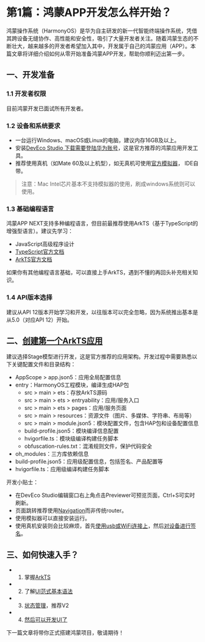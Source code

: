 # 第1篇：鸿蒙APP开发怎么样开始？

鸿蒙操作系统（HarmonyOS）是华为自主研发的新一代智能终端操作系统，凭借其跨设备无缝协作、高性能和安全性，吸引了大量开发者关注。随着鸿蒙生态的不断壮大，越来越多的开发者希望加入其中，开发属于自己的鸿蒙应用（APP）。本篇文章将详细介绍如何从零开始准备鸿蒙APP开发，帮助你顺利迈出第一步。

## 一、开发准备

### 1.1 开发者权限
目前鸿蒙开发已面试所有开发者。

### 1.2 设备和系统要求
- 一台运行Windows、macOS或Linux的电脑，建议内存16GB及以上。
- 安装[DevEco Studio 下载需要登陆华为账号](https://developer.huawei.com/consumer/cn/download/deveco-studio)，这是官方推荐的鸿蒙应用开发工具。
- 推荐使用真机（如Mate 60及以上机型），如无真机可使用[官方模拟器](https://developer.huawei.com/consumer/cn/doc/harmonyos-guides-V5/ide-emulator-create-V5)， IDE自带。

> 注意：Mac Intel芯片基本不支持模拟器的使用，刷成windows系统则可以使用。

### 1.3 基础编程语言
鸿蒙APP NEXT支持多种编程语言，但目前最推荐使用ArkTS（基于TypeScript的增强型语言）。建议先学习：
- JavaScript高级程序设计
- [TypeScript官方文档](https://www.tslang.cn/docs/home.html)
- [ArkTS官方文档](https://developer.huawei.com/consumer/cn/doc/harmonyos-guides-V5/learning-arkts-V5)

如果你有其他编程语言基础，可以直接上手ArkTS，遇到不懂的再回头补充相关知识。

### 1.4 API版本选择
建议从API 12版本开始学习和开发，以往版本可以完全忽略，因为系统推出基本是从5.0（对应API 12）开始。

## 二、[创建第一个ArkTS应用](https://developer.huawei.com/consumer/cn/doc/harmonyos-guides-V5/start-with-ets-stage-V5)

建议选择Stage模型进行开发，这是官方推荐的应用架构。开发过程中需要熟悉以下关键配置文件和目录结构：

- AppScope > app.json5：应用全局配置信息
- entry：HarmonyOS工程模块，编译生成HAP包
    - src > main > ets：存放ArkTS源码
    - src > main > ets > entryability：应用/服务入口
    - src > main > ets > pages：应用/服务页面
    - src > main > resources：资源文件（图片、多媒体、字符串、布局等）
    - src > main > module.json5：模块配置文件，包含HAP包和设备配置信息
    - build-profile.json5：模块编译信息配置
    - hvigorfile.ts：模块级编译构建任务脚本
    - obfuscation-rules.txt：混淆规则文件，保护代码安全
- oh_modules：三方库依赖信息
- build-profile.json5：应用级配置信息，包括签名、产品配置等
- hvigorfile.ts：应用级编译构建任务脚本

开发小贴士：
- 在DevEco Studio编辑窗口右上角点击Previewer可预览页面，Ctrl+S可实时刷新。
- 页面跳转推荐使用[Navigation](https://developer.huawei.com/consumer/cn/doc/harmonyos-guides-V5/arkts-navigation-navigation-V5)而非传统router。
- 使用模拟器可以直接安装运行。
- 使用真机安装则会比较麻烦，首先[使用usb或WiFi连接上](https://developer.huawei.com/consumer/cn/doc/harmonyos-guides-V5/ide-run-device-V5)，然后[对设备进行签名](https://developer.huawei.com/consumer/cn/doc/harmonyos-guides-V5/ide-signing-V5)。

## 三、如何快速入手？

- 1. 掌握[ArkTS](https://developer.huawei.com/consumer/cn/doc/harmonyos-guides-V5/arkts-V5)
- 2. 了解[UI范式基本语法](https://developer.huawei.com/consumer/cn/doc/harmonyos-guides-V5/arkts-ui-paradigm-basic-syntax-V5)
- 3. [状态管理](https://developer.huawei.com/consumer/cn/doc/harmonyos-guides-V5/arkts-state-management-V5)，推荐V2
- 4. [然后可以开发UI了](https://developer.huawei.com/consumer/cn/doc/harmonyos-guides-V5/arkts-ui-development-V5)



下一篇文章将带你正式搭建鸿蒙项目，敬请期待！
